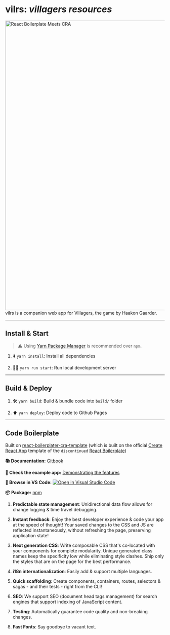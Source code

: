 # vilrs: *villagers resources*

<img width="914" alt="React Boilerplate Meets CRA" src="https://www.yucata.de/Games/Villagers/images/villagers_en.png" align="center">
vilrs is a companion web app for Villagers, the game by Haakon Gaarder.

---

## Install & Start

> ⚠️ Using [Yarn Package Manager](https://yarnpkg.com) is recommended over `npm`.

1. ⬇️ `yarn install`: Install all dependencies

1. 🧑‍💻 `yarn run start`: Run local development server

---

## Build & Deploy

1. 🛠️ `yarn build`: Build & bundle code into `build/` folder

1. ⬆️ `yarn deploy`: Deploy code to Github Pages

---

## Code Boilerplate

Built on [react-boilerplater-cra-template](https://github.com/react-boilerplate/react-boilerplate-cra-template) (which is built on the official [Create React App](https://github.com/facebook/create-react-app) template of the `discontinued` [React Boilerplate](https://github.com/react-boilerplate/react-boilerplate))

**📚 Documentation:** [Gitbook](https://cansahin.gitbook.io/react-boilerplate-cra-template/)

**🎨 Check the example app:** [Demonstrating the features](https://react-boilerplate.github.io/react-boilerplate-cra-template/)

**📂 Browse in VS Code:** [![Open in Visual Studio Code](https://img.shields.io/static/v1?logo=visualstudiocode&label=&message=Open%20in%20Visual%20Studio%20Code&labelColor=2c2c32&color=007acc&logoColor=007acc)](https://open.vscode.dev/react-boilerplate/react-boilerplate-cra-template)

**📦 Package:** [npm](https://www.npmjs.com/package/cra-template-rb)

1. **Predictable state management**: Unidirectional data flow allows for change logging & time travel debugging.

1. **Instant feedback**: Enjoy the best developer experience & code your app at the speed of thought! Your saved changes to the CSS and JS are reflected instantaneously, without refreshing the page, preserving application state!

1. **Next generation CSS**: Write composable CSS that's co-located with your components for complete modularity. Unique generated class names keep the specificity low while eliminating style clashes. Ship only the styles that are on the page for the best performance.

1. **i18n internationalization**: Easily add & support multiple languages.

1. **Quick scaffolding**: Create components, containers, routes, selectors & sagas - and their tests - right from the CLI!

1. **SEO**: We support SEO (document head tags management) for search engines that support indexing of JavaScript content.

1. **Testing**: Automatically guarantee code quality and non-breaking changes.

1. **Fast Fonts**: Say goodbye to vacant text.
